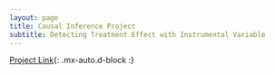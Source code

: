 ```yaml
---
layout: page
title: Causal Inference Project
subtitle: Detecting Treatment Effect with Instrumental Variable  
---
```

[Project Link](https://github.com/elainekjchiu/elainekjchiu.github.io/blob/c0ef6f8604aeb3eac3d1fa785fed4c716838e6c6/project.html){: .mx-auto.d-block :}

